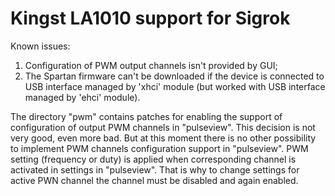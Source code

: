 # Kingst LA1010 support for Sigrok

Known issues:
1. Configuration of PWM output channels isn't provided by GUI;
2. The Spartan firmware can't be downloaded if the device is connected to USB interface managed by 'xhci' module (but worked with USB interface managed by 'ehci' module).

The directory "pwm" contains patches for enabling the support of configuration of output PWM channels in "pulseview".
This decision is not very good, even more bad. But at this moment there is no other possibility to implement PWM channels configuration support in "pulseview".
PWM setting (frequency or duty) is applied when corresponding channel is activated in settings in "pulseview". That is why to change settings for active PWN channel the channel must be disabled and again enabled.
